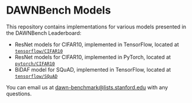 # DAWNBench Models

This repository contains implementations for various models presented in the DAWNBench Leaderboard:
- ResNet models for CIFAR10, implemented in TensorFlow, located at
  [`tensorflow/CIFAR10`](https://github.com/stanford-futuredata/dawn-bench-models/tree/master/tensorflow/CIFAR10)
- ResNet models for CIFAR10, implemented in PyTorch, located at
  [`pytorch/CIFAR10`](https://github.com/stanford-futuredata/dawn-bench-models/tree/master/pytorch/CIFAR10)
- BiDAF model for SQuAD, implemented in TensorFlow, located at
  [`tensorflow/SQuAD`](https://github.com/stanford-futuredata/dawn-bench-models/tree/master/tensorflow/SQuAD)

You can email us at [dawn-benchmark@lists.stanford.edu](mailto:dawn-benchmark@lists.stanford.edu) with any
questions.
